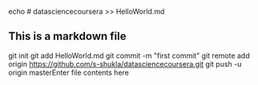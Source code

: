 echo # datasciencecoursera >> HelloWorld.md
## This is a markdown file
git init
git add HelloWorld.md
git commit -m "first commit"
git remote add origin https://github.com/s-shukla/datasciencecoursera.git
git push -u origin masterEnter file contents here
